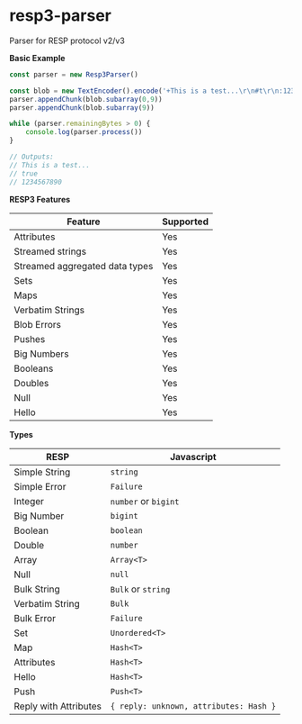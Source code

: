 # resp3-parser
Parser for RESP protocol v2/v3

**Basic Example**

```ts
const parser = new Resp3Parser()

const blob = new TextEncoder().encode('+This is a test...\r\n#t\r\n:1234567890\r\n')
parser.appendChunk(blob.subarray(0,9))
parser.appendChunk(blob.subarray(9))

while (parser.remainingBytes > 0) {
    console.log(parser.process())
}

// Outputs:
// This is a test...
// true
// 1234567890

```

**RESP3 Features**

| Feature                        | Supported |
|--------------------------------|-----------|
| Attributes                     | Yes       |
| Streamed strings               | Yes       |
| Streamed aggregated data types | Yes       |
| Sets                           | Yes       |
| Maps                           | Yes       |
| Verbatim Strings               | Yes       |
| Blob Errors                    | Yes       |
| Pushes                         | Yes       |
| Big Numbers                    | Yes       |
| Booleans                       | Yes       |
| Doubles                        | Yes       |
| Null                           | Yes       |
| Hello                          | Yes       |

**Types**

| RESP                  | Javascript                             |
|-----------------------|----------------------------------------|
| Simple String         | `string`                               |
| Simple Error          | `Failure`                              |
| Integer               | `number` or `bigint`                   |
| Big Number            | `bigint`                               |
| Boolean               | `boolean`                              |
| Double                | `number`                               |
| Array                 | `Array<T>`                             |
| Null                  | `null`                                 |
| Bulk String           | `Bulk` or `string`                     |
| Verbatim String       | `Bulk`                                 |
| Bulk Error            | `Failure`                              |
| Set                   | `Unordered<T>`                         |
| Map                   | `Hash<T>`                              |
| Attributes            | `Hash<T>`                              |
| Hello                 |`Hash<T>`                               |
| Push                  | `Push<T>`                              |
| Reply with Attributes | `{ reply: unknown, attributes: Hash }` |
